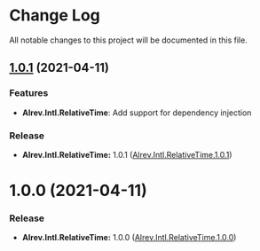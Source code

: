 ﻿# Change Log

All notable changes to this project will be documented in this file.

## [1.0.1](https://github.com/pointnet/alrev-intl/compare/Alrev.Intl.RelativeTime.1.0.0...Alrev.Intl.RelativeTime.1.0.1) (2021-04-11)

### Features

* **Alrev.Intl.RelativeTime**: Add support for dependency injection

### Release

* **Alrev.Intl.RelativeTime:** 1.0.1 ([Alrev.Intl.RelativeTime.1.0.1](https://github.com/pointnet/alrev-intl/releases/tag/Alrev.Intl.RelativeTime.1.0.1))



# 1.0.0 (2021-04-11)

### Release

* **Alrev.Intl.RelativeTime:** 1.0.0 ([Alrev.Intl.RelativeTime.1.0.0](https://github.com/pointnet/alrev-intl/releases/tag/Alrev.Intl.RelativeTime.1.0.0))